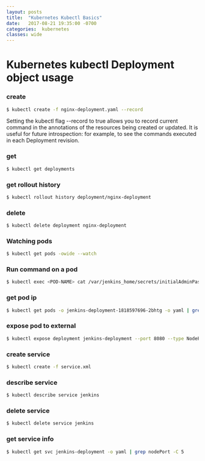```yaml
---
layout: posts
title:  "Kubernetes Kubectl Basics"
date:   2017-08-21 19:35:00 -0700
categories:  kubernetes
classes: wide
---
```


# Kubernetes kubectl Deployment object usage

### create
```bash
$ kubectl create -f nginx-deployment.yaml --record
```
Setting the kubectl flag --record to true allows you to record current command in the annotations of the resources being created or updated. It is useful for future introspection: for example, to see the commands executed in each Deployment revision.

### get
```bash
$ kubectl get deployments
```

### get rollout history
```bash
$ kubectl rollout history deployment/nginx-deployment
```

### delete
```bash
$ kubectl delete deployment nginx-deployment
```

### Watching pods
```bash
$ kubectl get pods -owide --watch
```
### Run command on a pod
```bash
$ kubectl exec <POD-NAME> cat /var/jenkins_home/secrets/initialAdminPassword
```
### get pod ip
```bash
$ kubectl get pods -o jenkins-deployment-1818597696-2bhtg -o yaml | grep podIP
```
### expose pod to external
```bash
$ kubectl expose deployment jenkins-deployment --port 8080 --type NodePort
```

### create service
```bash
$ kubectl create -f service.xml
```

### describe service
```bash
$ kubectl describe service jenkins
```
### delete service
```bash
$ kubectl delete service jenkins
```

### get service info
```bash
$ kubectl get svc jenkins-deployment -o yaml | grep nodePort -C 5
```
